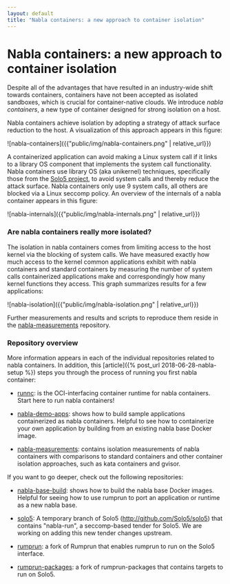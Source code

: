 ```yaml
---
layout: default
title: "Nabla containers: a new approach to container isolation"
---
```


# Nabla containers: a new approach to container isolation

Despite all of the advantages that have resulted in an industry-wide
shift towards containers, containers have not been accepted as
isolated sandboxes, which is crucial for container-native clouds.  We
introduce *nabla containers*, a new type of container designed for 
strong isolation on a host.

Nabla containers achieve isolation by adopting a strategy of attack
surface reduction to the host.  A visualization of this approach
appears in this figure:

![nabla-containers]({{"public/img/nabla-containers.png" | relative_url}})

A containerized application can avoid making a Linux system call if it
links to a library OS component that implements the system call
functionality.  Nabla containers use library OS (aka unikernel)
techniques, specifically those from the [Solo5
project](https://github.com/Solo5/solo5), to avoid system calls and
thereby reduce the attack surface.  Nabla containers only use 9
system calls, all others are blocked via a Linux seccomp policy.  An
overview of the internals of a nabla container appears in this figure:

![nabla-internals]({{"public/img/nabla-internals.png" | relative_url}})

### Are nabla containers really more isolated?

The isolation in nabla containers comes from limiting access to the
host kernel via the blocking of system calls.  We have measured
exactly how much access to the kernel common applications exhibit with
nabla containers and standard containers by measuring the number of
system calls containerized applications make and correspondingly how
many kernel functions they access.  This graph summarizes results for
a few applications:

![nabla-isolation]({{"public/img/nabla-isolation.png" | relative_url}})

Further measurements and results and scripts to reproduce them reside
in the
[nabla-measurements](https://github.com/nabla-containers/nabla-measurements)
repository.

### Repository overview

More information appears in each of the individual repositories related to 
nabla containers. In addition, this 
[article]({% post_url 2018-06-28-nabla-setup %}) steps you through the 
process of running you first nabla container:

- [runnc](https://github.com/nabla-containers/runnc): is the
  OCI-interfacing container runtime for nabla containers.  Start here
  to run nabla containers!

- [nabla-demo-apps](https://github.com/nabla-containers/nabla-demo-apps):
  shows how to build sample applications containerized as nabla
  containers.  Helpful to see how to containerize your own application
  by building from an existing nabla base Docker image.

- [nabla-measurements](https://github.com/nabla-containers/nabla-measurements):
  contains isolation measurements of nabla containers with comparisons
  to standard containers and other container isolation approaches,
  such as kata containers and gvisor.

If you want to go deeper, check out the following repositories:

- [nabla-base-build](https://github.com/nabla-containers/nabla-base-build):
  shows how to build the nabla base Docker images.  Helpful for seeing
  how to use rumprun to port an application or runtime as a new nabla base.

- [solo5](https://github.com/nabla-containers/solo5): A temporary branch of
  Solo5 (http://github.com/Solo5/solo5) that contains "nabla-run", a
  seccomp-based tender for Solo5. We are working on adding this new tender
  changes upstream.

- [rumprun](https://github.com/nabla-containers/rumprun): a fork of
  Rumprun that enables rumprun to run on the Solo5 interface.

- [rumprun-packages](https://github.com/nabla-containers/rumprun-packages):
  a fork of rumprun-packages that contains targets to run on Solo5.


